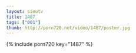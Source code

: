 ```yaml
--- 
layout: sieutv
title: 1487
tags: ["001"]
thumb: http://porn720.net/video/1487/poster.jpg
---
```

{% include porn720 key="1487" %} 
